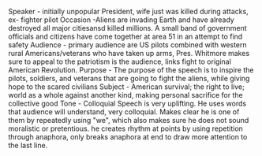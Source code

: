 Speaker - initially unpopular President, wife just was killed during attacks, ex- fighter pilot
Occasion -Aliens are invading Earth and have already destroyed all major citiesansd  killed millions. A small band of government officials and citizens have come together at area 51 in an attempt to find safety 
Audience - primary audience are US pilots combined with western rural Americans/veterans who have taken up arms, Pres. Whitmore makes sure to appeal to the patriotism is the audience, links fight to original American Revolution.
Purpose  - The purpose of the speech is to inspire the pilots, soldiers, and veterans that are going to fight the aliens, while giving hope to the scared civilians
Subject - American survival; the right to live; world as a whole against another kind, making personal sacrifice for the collective good
Tone - Colloquial
	Speech is very uplifting. He uses words that audience will understand, very colloquial. Makes clear he is one of them by repeatedly using "we", which also makes sure he does not sound moralistic or pretentious. he creates rhythm at points by using repetition through anaphora, only breaks anaphora at end to draw more attention to the last line.

	
